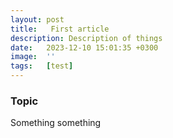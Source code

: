 ```yaml
---
layout: post
title:   First article
description: Description of things
date:   2023-12-10 15:01:35 +0300
image:  ''
tags:   [test]
---
```


### Topic
Something something
